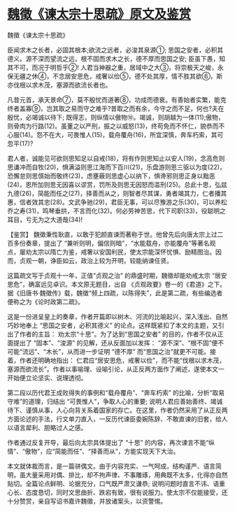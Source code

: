 # [魏徵《谏太宗十思疏》原文及鉴赏](https://www.vrrw.net/wx/10319.html)

魏徵《谏太宗十思疏》

臣闻求木之长者，必固其根本;欲流之远者，必浚其泉源①; 思国之安者，必积其德义。源不深而望流之远，根不固而求木之长，德不厚而思国之安; 臣虽下愚，知其不可，而况于明哲乎②! 人君当神器之重，居域中之大③，将崇极天之峻，永保无疆之休④，不念居安思危，戒奢以俭⑤，德不处其厚，情不胜其欲⑥，斯亦伐根以求木茂，塞源而欲流长者也。

凡昔元首，承天景命⑦，莫不殷忧而道著⑧，功成而德衰。有善始者实繁，能克终者盖寡⑨，岂其取之易而守之难乎?昔取之而有余，今守之而不足，何也?夫在殷忧，必竭诚以待下; 既得志，则纵情以傲物⑩。竭诚，则胡越为一体(11);傲物，则骨肉为行路(12)。虽董之以严刑，振之以威怒(13)，终苟免而不怀仁，貌恭而不心服(14)。怨不在大，可畏惟人(15)，载舟覆舟(16)，所宜深慎，奔车朽索，其可忽平(17)?

君人者，诚能见可欲则思知足以自戒(18)，将有作则思知止以安人(19)，念高危则思谦冲而自牧(20)，惧满溢则思江海而下百川(21)，乐盘游则思三驱以为度(22)，恐懈怠则思慎始而敬终(23)，虑壅蔽则思虚心以纳下，惧谗邪则思正身以黜恶(24)，恩所加则思无因喜以谬赏，罚所及则思无因怒而滥刑(25)。总此十思，弘兹九德(26)，简能而任之(27)，择善而从之，则智者尽其谋，勇者竭其力，仁者播其惠，信者效其忠(28)。文武争驰(29)，君臣无事，可以尽豫游之乐(30)，可以养松乔之寿(31)，鸣琴垂拱，不言而化(32)。何必劳神苦思，代下司职(33)，役聪明之耳目，亏无为之大道哉(34)!



【鉴赏】 魏徵秉性耿直，以敢于犯颜直谏而著称于世。他曾先后向唐太宗上过二百多份奏章，提出了 “兼听则明，偏信则暗”，“水能载舟，亦能覆舟”等著名观点，屡劝太宗以隋亡为鉴，戒奢以安国利民，使太宗能深怀忧惧、励精图治。因而，贞观一朝，诤臣如云，政治上较为开明，较能纳谏任贤。

这篇疏文写于贞观十一年，正值“贞观之治” 的鼎盛时期，魏徵却能劝戒太宗 “居安思危”，确富远见卓识。本文原无题目，出自 《贞观政要》卷一的《君道》之下。据《旧唐书·魏徵传》载，魏徵“频上四疏，以陈得失”，此是第二疏，有些编选者便称之为《论时政第二疏》。

这是一份进呈皇上的奏章，作者开篇即以树木、河流的比喻起兴，深入浅出、自然巧妙地奉上 “思国之安者，必积其德义” 的论点。这样既紧扣了本文的主题，又引出了作者的主旨： 劝太宗“十思”。为了达到“思国之安者” 的目的，作者不仅从正面提出了 “固本”、“浚源” 的见解，还从反面加以发挥： “源不深”、“根不固”便不可能“流远”、“木长”，从而进一步证明 “德不厚” 而“思国之治”就更不可能。接着，作者还明确地指出： 仁君应“居安思危，戒奢以俭”，而不能“伐根以求木茂，塞源而欲流长”。作者以事喻理、设喻引论，从正反两方面作了阐述，遂使本文一开始便立论坚实、说理透彻。

第二段以历代君王成败得失的事例和“载舟覆舟”、“奔车朽索” 的比喻，分析“取易守难”的道理，归结出 “可畏惟人”，争取人心的重要; 说明人君应善始善终、竭诚待下、谨慎从事，人心向背关系着国家的存亡。在这里，作者仍然采用了从正反两方面论述的手法，行文单刀直入，一反历代谏臣委婉陈辞、不敢直谏的旧套，给人以语言犀利、胆略过人之感。

作者通过反复开导，最后向太宗具体提出了 “十思” 的内容，再次谏言不能“纵情”、“傲物”，应“简能而任”、“择善而从”，方能实现天下大治。

本文就体裁而言，是一篇骈偶文。由于内容充实、一气呵成，结构谨严、语言简明，虽大量采用对偶、排比，却不拘声律、不事雕琢，用典既不太多，化得亦自然贴切。全篇论点鲜明、论据充分，口气既严肃又谦恭; 说明问题时直言不讳、语重心长、态度恳切，同时文思曲折、跌宕有致，很有说服力。使太宗不仅能接受，还十分赞赏，亲自写诏书嘉许魏徵，并放诸案头，以资警惕。

